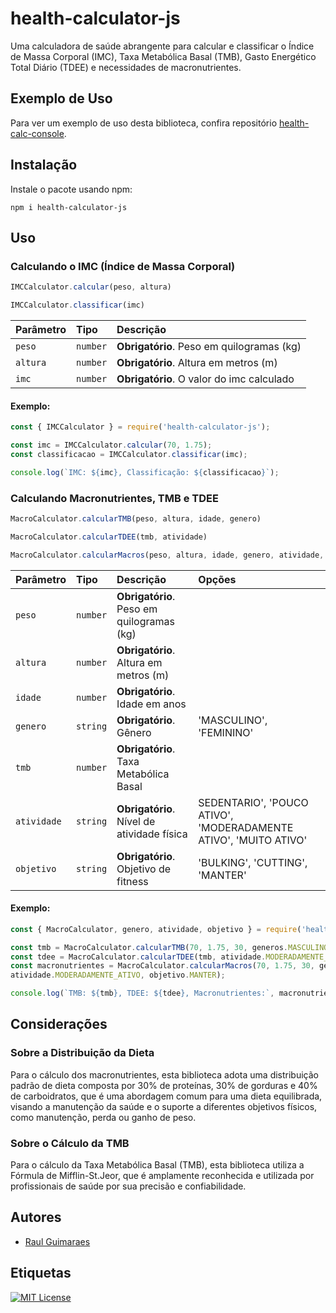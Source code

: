 # health-calculator-js

Uma calculadora de saúde abrangente para calcular e classificar o Índice de Massa Corporal (IMC), Taxa Metabólica Basal (TMB), Gasto Energético Total Diário (TDEE) e necessidades de macronutrientes.


## Exemplo de Uso

Para ver um exemplo de uso desta biblioteca, confira repositório [health-calc-console](https://github.com/rguima17/health-calc-console).
## Instalação

Instale o pacote usando npm:
```
npm i health-calculator-js
```
## Uso
### Calculando o IMC (Índice de Massa Corporal)

```javascript
IMCCalculator.calcular(peso, altura)
```

```javascript
IMCCalculator.classificar(imc)
```

| Parâmetro   | Tipo       | Descrição                           |
| :---------- | :--------- | :---------------------------------- |
| `peso` | `number` | **Obrigatório**. Peso em quilogramas (kg)|
| `altura` | `number` | **Obrigatório**. Altura em metros (m)|
| `imc` | `number` | **Obrigatório**. O valor do imc calculado|

#### Exemplo:
```javascript
const { IMCCalculator } = require('health-calculator-js');

const imc = IMCCalculator.calcular(70, 1.75);
const classificacao = IMCCalculator.classificar(imc);

console.log(`IMC: ${imc}, Classificação: ${classificacao}`);
```

### Calculando Macronutrientes, TMB e TDEE

```javascript
MacroCalculator.calcularTMB(peso, altura, idade, genero)
```

```javascript
MacroCalculator.calcularTDEE(tmb, atividade)
```

```javascript
MacroCalculator.calcularMacros(peso, altura, idade, genero, atividade, objetivo)
```
| Parâmetro   | Tipo       | Descrição                           | Opções |
| :---------- | :--------- | :---------------------------------- |  :-----|
| `peso` | `number` | **Obrigatório**. Peso em quilogramas (kg)| | 
| `altura` | `number` | **Obrigatório**. Altura em metros (m)| | 
| `idade` | `number` | **Obrigatório**. Idade em anos| |
| `genero` | `string` | **Obrigatório**. Gênero| 'MASCULINO',  'FEMININO'|
| `tmb` | `number` | **Obrigatório**. Taxa Metabólica Basal| |
| `atividade` | `string` | **Obrigatório**. Nível de atividade física| SEDENTARIO',  'POUCO ATIVO',  'MODERADAMENTE ATIVO',  'MUITO ATIVO'|
| `objetivo` | `string` | **Obrigatório**. Objetivo de fitness| 'BULKING',  'CUTTING',  'MANTER'|


#### Exemplo:
```javascript
const { MacroCalculator, genero, atividade, objetivo } = require('health-calculator-js');

const tmb = MacroCalculator.calcularTMB(70, 1.75, 30, generos.MASCULINO);
const tdee = MacroCalculator.calcularTDEE(tmb, atividade.MODERADAMENTE_ATIVO);
const macronutrientes = MacroCalculator.calcularMacros(70, 1.75, 30, generos.MASCULINO,
atividade.MODERADAMENTE_ATIVO, objetivo.MANTER);

console.log(`TMB: ${tmb}, TDEE: ${tdee}, Macronutrientes:`, macronutrientes);
```

## Considerações

### Sobre a Distribuição da Dieta
Para o cálculo dos macronutrientes, esta biblioteca adota uma distribuição padrão de dieta composta por 30% de proteínas, 30% de gorduras e 40% de carboidratos, que é uma abordagem comum para uma dieta equilibrada, visando a manutenção da saúde e o suporte a diferentes objetivos físicos, como manutenção, perda ou ganho de peso.

### Sobre o Cálculo da TMB
Para o cálculo da Taxa Metabólica Basal (TMB), esta biblioteca utiliza a Fórmula de Mifflin-St.Jeor, que é amplamente reconhecida e utilizada por profissionais de saúde por sua precisão e confiabilidade. 


## Autores
- [Raul Guimaraes](https://github.com/rguima17)


## Etiquetas

[![MIT License](https://img.shields.io/badge/License-MIT-green.svg)](https://choosealicense.com/licenses/mit/)
